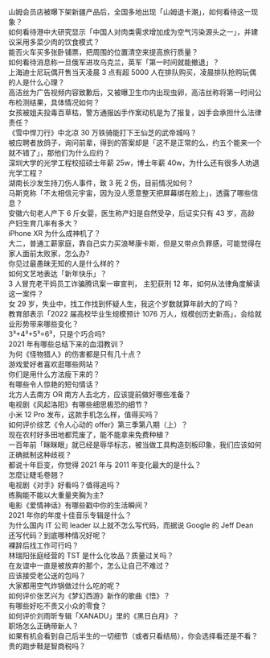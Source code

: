山姆会员店被曝下架新疆产品后，全国多地出现「山姆退卡潮」，如何看待这一现象？  
如何看待港中大研究显示「中国人对肉类需求增加成为空气污染源头之一」，并建议采用多菜少肉的饮食模式？  
能否火车买多张卧铺票，把周围的位置清空来提高旅行质量？  
如何看待消息称一旦俄军进攻乌克兰，英军「第一时间就能撤退」？  
上海迪士尼玩偶开售当天凌晨 3 点有超 5000 人在排队购买，凌晨排队抢购玩偶的人是什么心理？  
高洁丝为广告视频内容致歉后，又被曝卫生巾内出现虫卵，高洁丝称将第一时间公布检测结果，具体情况如何？  
女孩被姐夫投毒百草枯，警方通报凶手作案动机是为了报复，凶手会承担什么法律责任？  
《雪中悍刀行》中北凉 30 万铁骑能打下王仙芝的武帝城吗？  
被应聘者放鸽子，询问前辈，得到的答案却是「这不是正常的么，约五个能来一个就不错了」，那他们为什么应约？  
深圳大学的光学工程校招硕士年薪 25w，博士年薪 40w，为什么还有很多人劝退光学工程？  
湖南长沙发生持刀伤人事件，致 3 死 2 伤，目前情况如何？  
马斯克称「不太相信元宇宙，因为没人愿意整天把屏幕绑在脸上」，透露了哪些信息？  
安徽六旬老人产下 6 斤女婴，医生称产妇是自然受孕，后证实只有 43 岁，高龄产妇生育几率有多大？  
iPhone XR 为什么成神机了？  
大二，普通工薪家庭，靠自己实力买浪琴康卡斯，但是又带点负罪感，可能觉得在家人面前太败家，怎么办?  
你见过最愚昧无知的人是什么样的？  
如何文艺地表达「新年快乐」？  
3 人冒充老干妈员工诈骗腾讯案一审宣判， 主犯获刑 12 年，如何从法律角度解读这一案件？  
女 29 岁，失业中，找工作找到怀疑人生，我这个岁数就算年龄大的了吗？  
教育部表示「2022 届高校毕业生规模预计 1076 万人，规模创历史新高」，会给就业形势带来哪些变化？  
3³+4³+5³=6³，只是个巧合吗?  
2021 年有哪些总结下来的血泪教训？  
为何《怪物猎人》的伤害都是只有几十点？  
游戏爱好者喜欢逛哪些网站？  
你们是用什么方法瘦下来的？  
有哪些令人惊艳的短句情话？  
北方人去南方 OR 南方人去北方，应该提前做好哪些准备？  
电视剧《风起洛阳》有哪些细思极恐的细节？  
小米 12 Pro 发布，这款手机怎么样，值得买吗？  
如何评价综艺《令人心动的 offer》第三季第八期（上）？  
现在农村好多田地都荒废了，能不能拿来免费种植？  
一百年前「眯眯眼」就已经是辱华标志，被当做工具构造刻板印象，我们应该如何正确抵制这种歧视？  
都说十年巨变，你觉得 2021 年与 2011 年变化最大的是什么？  
怎麼让睫毛卷翘？  
电视剧《对手》好看吗？值得追吗？  
练胸能不能以大重量夹胸为主?  
电影《爱情神话》有哪些戳中你的生活瞬间？  
2021 年你的年度十佳音乐专辑是什么？  
为什么国内 IT 公司 leader 以上就不怎么写代码，而据说 Google 的 Jeff Dean 还写代码？到底哪种情况好呢？  
裸辞后找工作可行吗？  
林瑞阳张庭经营的 TST 是什么化妆品？质量过关吗？  
在友谊中一直是被放弃的那个，怎么让自己不难过？  
应该接受老公送的包吗？  
大家都用空气炸锅做过什么吃的呢？  
如何评价张艺兴为《梦幻西游》新作的歌曲《悟》？  
有哪些好吃不贵又小众的零食？  
如何评价刘雨昕专辑「XANADU」里的《黑日白月》？  
职场怎么正确带新人？  
如果有机会看到自己后半生的一切细节（或者只看结局），你会选择看还是不看？  
贵的跑步鞋是智商税吗？  
